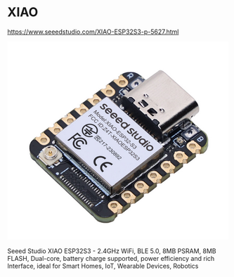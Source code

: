 # XIAO

https://www.seeedstudio.com/XIAO-ESP32S3-p-5627.html

![alt text](image.png)

Seeed Studio XIAO ESP32S3 - 2.4GHz WiFi, BLE 5.0, 8MB PSRAM, 8MB FLASH, Dual-core, battery charge supported, power efficiency and rich Interface, ideal for Smart Homes, IoT, Wearable Devices, Robotics

